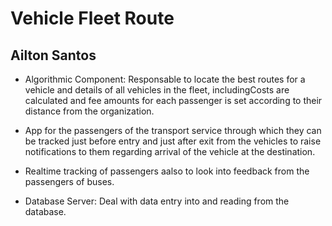# Vehicle Fleet Route

## Ailton Santos

- Algorithmic Component: Responsable to locate the best routes for a vehicle and details of all vehicles in the fleet, includingCosts are calculated and fee amounts for each passenger is set according to their distance from the organization.

- App for the passengers of the transport service through which they can be tracked just before entry and just after exit from the vehicles to raise notifications to them regarding arrival of the vehicle at the destination.

-  Realtime tracking of passengers aalso to look into feedback from the passengers of buses. 

- Database Server: Deal with data entry into and reading from the database.


